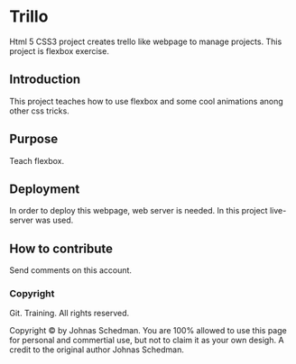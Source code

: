 # Trillo
Html 5 CSS3 project creates trello like webpage to manage projects.
This project is flexbox exercise.

## Introduction

This project teaches how to use flexbox and some cool animations anong other css tricks.

## Purpose

Teach flexbox.

## Deployment

In order to deploy this webpage, web server is needed. In this project live-server was used.

## How to contribute

Send comments on this account.

### Copyright
Git. Training. All rights reserved.

Copyright © by Johnas Schedman. 
You are 100% allowed to use this page for personal and commertial use, 
but not to claim it as your own desigh. 
A credit to the original author Johnas Schedman.
